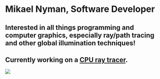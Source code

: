 <h1>Mikael Nyman, Software Developer</h1>
<h2>Interested in all things programming and computer graphics, especially ray/path tracing and other global illumination techniques!</h2>
<h2>Currently working on a <a href="https://github.com/MiksuNy/rust_ray_tracing">CPU ray tracer</a>.</h2>
<a href="https://github.com/testaustime/">
    <img src="http://github-readme-testaustime.vercel.app/api/testaustime?username=MiksuNy&theme=maroongold&langs_count=10&border_radius=10&hide_title=false&hide_border=false&line_height=15&hide_progress=false&custom_title=Time%20wasted"/>
</a>
